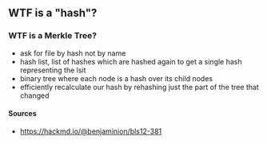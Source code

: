 ## WTF is a "hash"?


### WTF is a Merkle Tree?
- ask for file by hash not by name
- hash list, list of hashes which are hashed again to get a single hash representing the lsit
- binary tree where each node is a  hash over its child nodes
- efficiently recalculate our hash by rehashing just the part of the tree that changed

#### Sources
- https://hackmd.io/@benjaminion/bls12-381